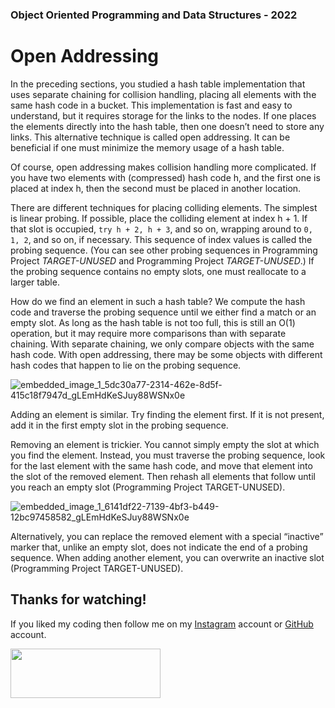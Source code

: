 ### Object Oriented Programming and Data Structures - 2022

# Open Addressing
In the preceding sections, you studied a hash table implementation that uses separate chaining for collision handling, placing all elements with the same hash code in a bucket. This implementation is fast and easy to understand, but it requires storage for the links to the nodes. If one places the elements directly into the hash table, then one doesn’t need to store any links. This alternative technique is called open addressing. It can be beneficial if one must minimize the memory usage of a hash table.

Of course, open addressing makes collision handling more complicated. If you have two elements with (compressed) hash code h, and the first one is placed at index h, then the second must be placed in another location.

There are different techniques for placing colliding elements. The simplest is linear probing. If possible, place the colliding element at index h + 1. If that slot is occupied, `try h + 2, h + 3`, and so on, wrapping around to `0, 1, 2`, and so on, if necessary. This sequence of index values is called the probing sequence. (You can see other probing sequences in Programming Project _TARGET-UNUSED_ and Programming Project _TARGET-UNUSED_.) If the probing sequence contains no empty slots, one must reallocate to a larger table.

How do we find an element in such a hash table? We compute the hash code and traverse the probing sequence until we either find a match or an empty slot. As long as the hash table is not too full, this is still an O(1) operation, but it may require more comparisons than with separate chaining. With separate chaining, we only compare objects with the same hash code. With open addressing, there may be some objects with different hash codes that happen to lie on the probing sequence.

![embedded_image_1_5dc30a77-2314-462e-8d5f-415c18f7947d_gLEmHdKeSJuy88WSNx0e](https://user-images.githubusercontent.com/71942518/189571574-3ad198c3-5497-4190-ac6a-2188a865138e.png)

Adding an element is similar. Try finding the element first. If it is not present, add it in the first empty slot in the probing sequence.

Removing an element is trickier. You cannot simply empty the slot at which you find the element. Instead, you must traverse the probing sequence, look for the last element with the same hash code, and move that element into the slot of the removed element. Then rehash all elements that follow until you reach an empty slot (Programming Project TARGET-UNUSED).

![embedded_image_1_6141df22-7139-4bf3-b449-12bc97458582_gLEmHdKeSJuy88WSNx0e](https://user-images.githubusercontent.com/71942518/189571616-49db9305-4b0f-4e57-a37a-191c147e29eb.png)

Alternatively, you can replace the removed element with a special “inactive” marker that, unlike an empty slot, does not indicate the end of a probing sequence. When adding another element, you can overwrite an inactive slot (Programming Project TARGET-UNUSED).


## Thanks for watching!

If you liked my coding then follow me on my [Instagram](https://www.instagram.com/fabianzelayahn/) account or [GitHub](https://github.com/fabianzelaya) account.

<img src="https://ucarecdn.com/d1a85e63-35f9-41d7-b758-ff05742057d1/GitHub_Black_Signature.png" width="240" height="79.63" />
